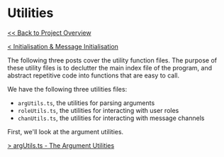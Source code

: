 # Utilities

[<< Back to Project Overview](defenderProject.md)

[< Initialisation & Message Initialisation](initialisationAndOnMessage.md)

The following three posts cover the utility function files. The purpose of these utility files is to declutter the main index file of the program, and abstract repetitive code into functions that are easy to call. 

We have the following three utilities files:
- `argUtils.ts`, the utilities for parsing arguments
- `roleUtils.ts`, the utilities for interacting with user roles
- `chanUtils.ts`, the utilities for interacting with message channels

First, we'll look at the argument utilities.

[> argUtils.ts - The Argument Utilities](utilities/argUtils.md)
